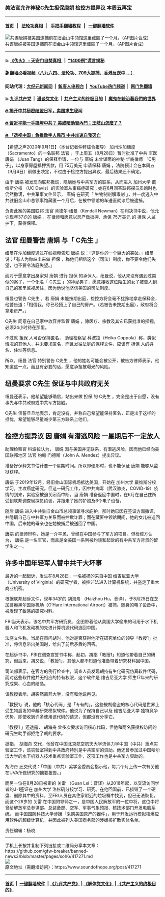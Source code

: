 ### 美法官允许神秘C先生担保唐娟  检控方提异议 本周五再定
------------------------

#### [首页](https://github.com/gfw-breaker/banned-news3/blob/master/README.md) &nbsp;&nbsp;|&nbsp;&nbsp; [法轮功真相](https://github.com/begood0513/basic/blob/master/README.md)  &nbsp;&nbsp;|&nbsp;&nbsp; [手把手翻墙教程](https://github.com/gfw-breaker/guides/wiki)  &nbsp;&nbsp;|&nbsp;&nbsp; [一键翻墙软件](https://github.com/gfw-breaker/nogfw/blob/master/README.md)  



<div><img alt="共谍唐娟被美国逮捕前在旧金山中领馆这里藏匿了一个月。（AP图片合成）" src="https://img.soundofhope.org/2020-09/1598991197756.jpg"/>
<br/><figcaption class="caption">
 共谍唐娟被美国逮捕前在旧金山中领馆这里藏匿了一个月。（AP图片合成）
</figcaption></div><hr/>

#### 💥 [《伪火》 - 天安门自焚真相 ](http://141.164.51.119:10000/videos/blog/weihuo.html)&nbsp; |&nbsp; [“1400例”谎言揭秘  ](http://141.164.51.119:10000/videos/blog/jiexi1400.html)

#### [ 🎬  翻墙必看视频（八九六四、法轮功、709大抓捕、香港反送中 ...）](https://github.com/gfw-breaker/links/blob/master/banned.md)

#### 网站代理：[大纪元新闻网](http://167.172.10.89:10080/gb/) &nbsp;|&nbsp; [新唐人电视台](http://167.172.10.89:8808/gb/)  &nbsp;|&nbsp; [YouTube热门频道](http://158.247.203.241/youtube.html) &nbsp;|&nbsp; [网门免翻墙](http://158.247.203.241:11000/show.aspx?name=ogHome)

#### 💥 [九评共产党](http://141.164.51.119:10000/videos/res/jiuping/)&nbsp; |&nbsp; [漫谈党文化](http://141.164.51.119:10000/videos/res/mtdwh/)&nbsp; |&nbsp; [共产主义的终极目的](http://141.164.51.119:10000/videos/res/zjmd/)&nbsp; |&nbsp; [魔鬼在統治著我們的世界](http://141.164.51.119:10000/videos/res/TheSpecter/)  

#### [ 🔥  揭开中共秘密结盟日军，卖国求生秘闻 ](http://141.164.51.119:10000/videos/news/epoch01.html)

#### [ 🔥  習近平能一手搞垮中共？ 美或暗助習內鬥；王岐山怎麼了？](http://141.164.51.119:10000/videos/news/epoch02.html)

#### [ 🔥  「透视中国」急推数字人民币 中共加速自我灭亡](http://141.164.51.119:10000/videos/news/don01.html)

<div><div class="Content__Wrapper sc-1bvya0-0 grZQxZ">
 <p class="meta-top">
  <span class="meta">
   【希望之声2020年9月1日】（本台记者仲軒综合报导）
  </span>
  加州沙加缅度（Sacramento）的一名联邦
  <ok href="/term/2785">
   法官
  </ok>
  ，于上周五（8月28日）暂时批准了中共
  <ok href="/term/21511">
   军医
  </ok>
  <ok href="/term/332920">
   唐娟
  </ok>
  （Juan Tang）的保释申请，一位与
  <ok href="/term/332920">
   唐娟
  </ok>
  未曾谋面的神秘
  <ok href="/term/365731">
   华裔律师
  </ok>
  「C男子」，以身家房屋抵押贷款，用
  <ok href="/term/365734">
   75万美元
  </ok>
  申请保释
  <ok href="/term/332920">
   唐娟
  </ok>
  ，法院预计会在本周五（9月4日）前做出决定，不过由于检控方提出异议，最后结果还不确定。
 </p>
 <p>
  由于
  <ok href="/term/332920">
   唐娟
  </ok>
  被发现向联邦撒谎，隐瞒她与中共军方的联系，从而进入
  <ok href="/term/10913">
   加州大学
  </ok>
  <ok href="/term/365635">
   戴维斯分校
  </ok>
  （UC Davis）的实验室从事癌症研究；她在6月回答联邦探员质询时也仍然撒谎，中共军事文件显示，
  <ok href="/term/332920">
   唐娟
  </ok>
  在研究「
  <ok href="/term/365608">
   生物制剂解毒剂
  </ok>
  」，并一度逃入中共驻旧金山市总领事馆藏匿一个月后，在被中领馆的车送医就诊后被逮捕。
 </p>
 <p>
  负责此案的美国联邦
  <ok href="/term/2785">
   法官
  </ok>
  肯德尔·纽曼（Kendall Newman）在判决书中说，他允许现年37岁的
  <ok href="/term/332920">
   唐娟
  </ok>
  ，在律师和愿意以房产做抵押、承保
  <ok href="/term/365734">
   75万美元
  </ok>
  的
  <ok href="/term/251194">
   担保
  </ok>
  人监护下，获得保释。
 </p>
 <h2>
  <ok href="/term/2785">
   法官
  </ok>
  纽曼警告
  <ok href="/term/332920">
   唐娟
  </ok>
  与「
  <ok href="/term/365728">
   C先生
  </ok>
  」
 </h2>
 <p>
  纽曼在沙加缅度通过在线视频告知
  <ok href="/term/332920">
   唐娟
  </ok>
  说：「这是你的一个巨大的突破。」纽曼说：「有人为你站出来做
  <ok href="/term/251194">
   担保
  </ok>
  ，称他们相信这个（司法）制度，你不要令他们失望，也不要令法庭失望。」
 </p>
 <div class="AD_Embed__Wrap-sc-1xslmin-0 igMuqX module desktop">
  <div>
  </div>
 </div>
 <p>
  而对于愿意拿出身家对
  <ok href="/term/332920">
   唐娟
  </ok>
  进行
  <ok href="/term/251194">
   担保
  </ok>
  的承保人，纽曼说，他从来没有遇到过类似的案子，一个化名「
  <ok href="/term/365728">
   C先生
  </ok>
  」的神祕男子，愿意接收这位陌生的女子被告人到自己的家里监视居住，因为他说他坚信美国的司法制度。
 </p>
 <p>
  纽曼也警告
  <ok href="/term/365728">
   C先生
  </ok>
  ，若
  <ok href="/term/332920">
   唐娟
  </ok>
  未能按期出庭，检控方将会毫不犹豫地拿走保释金，他警告道：「相信我，你已经搭上了自己的房产。（若被告未按期出庭），政府将会拿走房产。」
 </p>
 <p>
  <ok href="/term/365728">
   C先生
  </ok>
  同意在自己家中收容并监管
  <ok href="/term/332920">
   唐娟
  </ok>
  ，除医疗、宗教及其它已获批准的探视，必须24小时待在那里。
 </p>
 <p>
  不过就
  <ok href="/term/251194">
   担保
  </ok>
  人可否保持匿名，
  <ok href="/term/365737">
   助理检察官
  </ok>
  科波拉（Heiko Coppola）称，类似情况的其他人，并未要求匿名，而且发往法庭的保释文件，应该有
  <ok href="/term/251194">
   担保
  </ok>
  人的姓名、住址等信息。
 </p>
 <p>
  所以，纽曼
  <ok href="/term/2785">
   法官
  </ok>
  特别警告
  <ok href="/term/365728">
   C先生
  </ok>
  ，他的姓名可能会被公开，被告方律师表示，他知道这一点，而且有必要的话，愿意承担被曝光的风险。
 </p>
 <h2>
  纽曼要求
  <ok href="/term/365728">
   C先生
  </ok>
  保证与中共政府无关
 </h2>
 <p>
  纽曼还表示，他希望能够确信，站出来做
  <ok href="/term/251194">
   担保
  </ok>
  的
  <ok href="/term/365728">
   C先生
  </ok>
  ，完全是出于自愿，没有事先与中共政府或中共军方接触。
 </p>
 <p>
  <ok href="/term/365728">
   C先生
  </ok>
  信誓旦旦地表示，肯定没有，并称自己希望能保持匿名，正是出于这样的担忧，希望能够尽量减少第三方联系上他们。
 </p>
 <h2>
  检控方提异议 因
  <ok href="/term/332920">
   唐娟
  </ok>
  有潜逃风险 一星期后不一定放人
 </h2>
 <p>
  <ok href="/term/365737">
   助理检察官
  </ok>
  科波拉认为，
  <ok href="/term/332920">
   唐娟
  </ok>
  因与美国并无联系，有潜逃风险，因而他已经向美国联邦地区
  <ok href="/term/2785">
   法官
  </ok>
  约翰·门德斯（John A. Mendez）提出异议。
 </p>
 <p>
  准备好保释文书估计要一个星期时间。所以即便那时，也不能保证
  <ok href="/term/332920">
   唐娟
  </ok>
  能够从监狱获释。
 </p>
 <p>
  <ok href="/term/332920">
   唐娟
  </ok>
  于2019年12月，经旧金山国际机场抵达美国，开始在
  <ok href="/term/10913">
   加州大学
  </ok>
  <ok href="/term/365635">
   戴维斯分校
  </ok>
  学习，主攻癌症研究。但这一研究工作，因中共病毒（武汉肺炎，COVID-19）疫情的到来，实验室被迫关闭而中断。当
  <ok href="/term/332920">
   唐娟
  </ok>
  准备返回中国时，在6月在自己住所受到联邦调查局探员约谈，并搜走了她的护照及6个电子设备，
 </p>
 <p>
  随后
  <ok href="/term/332920">
   唐娟
  </ok>
  进入中共驻旧金山市总领事馆寻求庇护，那时她已因在签证方面撒谎，并隐瞒自己与中共军方关系而被控欺诈罪；而在藏匿中领馆期间，她的女儿被送回中国，后来她的母亲也在她被捕后被送回了中国。
 </p>
 <p>
  <ok href="/term/332920">
   唐娟
  </ok>
  的律师辩称，她是一介平民，曾经在中国参与了军方的项目。但检控方认为，
  <ok href="/term/332920">
   唐娟
  </ok>
  是一名军官，而且是全美国一系列被约谈和起诉的有中共军方背景的留学生之一。
 </p>
 <h2>
  许多中国年轻军人替中共干大坏事
 </h2>
 <p>
  最近的一起起诉，发生在8月28日，一名被捕的来自中国
  <ok href="/term/365629">
   维吉尼亚大学
  </ok>
  （University of Virginia）的研究学者，被控非法进入计算机系统，并盗走了重大商业机密。
 </p>
 <p>
  根据联邦起诉文件，现年34岁的
  <ok href="/term/363013">
   胡海舟
  </ok>
  （Haizhou Hu，音译），于8月25日在芝加哥奥黑尔国际机场（O’Hare International Airport）被捕，随身的电子设备中，被发现了敏感的研究材料。
 </p>
 <div class="AD_Embed__Wrap-sc-1xslmin-0 igMuqX module desktop">
  <div>
  </div>
 </div>
 <p>
  FBI当天表示，该名中共军方研究员，企图带着他从美国大学偷来的可用于水下机器人和飞机发动机的先进计算机源代码逃回中国。
 </p>
 <p>
  法庭文件称，当局在审问胡时，他对是否获得他所在研究单位的领导「教授1」批准，将信息带出美国时，给出了前后矛盾的回答。
 </p>
 <p>
  在起诉书中，FBI在调查宣誓书中称，起初，胡指「教授1」知道他带着自己的研究，但后来，胡又说，「教授1」、其他人都不知道他准备带着研究材料回中国。
 </p>
 <p>
  司法部表示，在官方的例行检查中，调查人员发现胡持有生化研究仿真软件代码，而对这些软件他并无相应的持有权限，这个软件是
  <ok href="/term/365629">
   维吉尼亚大学
  </ok>
  师生17年来的研究成果、心血的结晶。
 </p>
 <p>
  该教授表示，胡突然离开大学，没有和他说再见。
 </p>
 <p>
  「教授1」说，他的「核心代码」是「专有的」，这些被胡偷盗的核心代码是世界上受生物启发的卓越研究模拟软件。他说为了保持自己以及
  <ok href="/term/365629">
   维吉尼亚大学
  </ok>
  独特竞争优势，即使收到许多使用该代码的请求，但都没有分享它。
 </p>
 <p>
  「教授1 」还透露，
  <ok href="/term/363013">
   胡海舟
  </ok>
  曾多次要求访问核心代码，但他和两名获授权访问的研究生助手都拒绝了胡的要求。
 </p>
 <p>
  据指，
  <ok href="/term/363013">
   胡海舟
  </ok>
  交代，他曾在中国北京航空航天大学流体力学中国（中共）重点实验室工作，该实验室得到中共政府特别是中共空军的资助。他还曾参加过中国哈尔滨大学的水下机器人技术重点实验室工作，这项工作也是中共军方资助的。
 </p>
 <p>
  <ok href="/term/363013">
   胡海舟
  </ok>
  还交代说：「中国（中共）奖学金委员会指示他，每六个月上传一次有关他在UVA所做研究的摘要报告。」
 </p>
 <p>
  而另一位在8月28日被审的
  <ok href="/term/365632">
   关雷
  </ok>
  （Guan Lei：音译）从2018年起，以交流访问学者的J-1签证在
  <ok href="/term/10913">
   加州大学
  </ok>
  洛杉矶分校学习、研究。在他回国前，已损毁了一个硬盘、删除其中的资料，至FBI人员在其住家附近的垃圾桶中找到，但已无法恢复。而这个29岁的
  <ok href="/term/365632">
   关雷
  </ok>
  在中国的导师之一，是中国人民解放军的一位中将，这位中将曾给解放军总参谋部、总装备部、空军、军事气象预报、核技术部门开发电脑系统。 而中国国防科技大学涉嫌「采购美国原产的器件」，用于开发运行模拟核爆应用软件的超级计算机，并因此被列入美国商务部的涉嫌核扩散实体名单。
 </p>
 <p class="meta-btm">
  责任编辑：杨晓
 </p>
</div>
</div>
<hr/>
手机上长按并复制下列链接或二维码分享本文章：<br/>
https://github.com/gfw-breaker/banned-news3/blob/master/pages/soh6/417271.md <br/>
<a href='https://github.com/gfw-breaker/banned-news3/blob/master/pages/soh6/417271.md'><img src='https://github.com/gfw-breaker/banned-news3/blob/master/pages/soh6/417271.md.png'/></a> <br/>
原文地址（需翻墙访问）：https://www.soundofhope.org/post/417271


------------------------
#### [首页](https://github.com/gfw-breaker/banned-news3/blob/master/README.md) &nbsp;|&nbsp; [一键翻墙软件](https://github.com/gfw-breaker/nogfw/blob/master/README.md) &nbsp;| [《九评共产党》](https://github.com/gfw-breaker/9ping.md/blob/master/README.md#九评之一评共产党是什么) | [《解体党文化》](https://github.com/gfw-breaker/jtdwh.md/blob/master/README.md) | [《共产主义的终极目的》](https://github.com/gfw-breaker/gczydzjmd.md/blob/master/README.md)


<img src='http://gfw-breaker.win/banned-news3/pages/soh6/417271.md' width='0px' height='0px'/>
